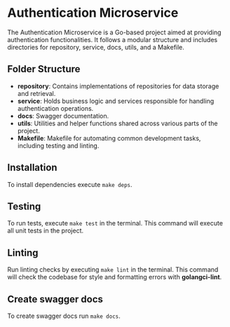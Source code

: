 # Authentication Microservice

The Authentication Microservice is a Go-based project aimed at providing authentication functionalities. It follows a modular structure and includes directories for repository, service, docs, utils, and a Makefile.

## Folder Structure

-   **repository**: Contains implementations of repositories for data storage and retrieval.
-   **service**: Holds business logic and services responsible for handling authentication operations.
-   **docs**: Swagger documentation.
-   **utils**: Utilities and helper functions shared across various parts of the project.
-   **Makefile**: Makefile for automating common development tasks, including testing and linting.

## Installation

To install dependencies execute `make deps`.

## Testing

To run tests, execute `make test` in the terminal. This command will execute all unit tests in the project.

## Linting

Run linting checks by executing `make lint` in the terminal. This command will check the codebase for style and formatting errors with **golangci-lint**.

## Create swagger docs

To create swagger docs run `make docs`.
